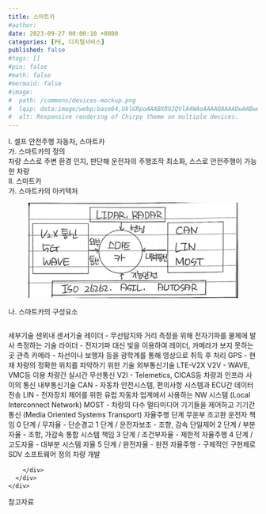 ```yaml
---
title: 스마트카
#author: 
date: 2023-09-27 00:00:10 +0800
categories: [PE, 디지털서비스]
published: false
#tags: []
#pin: false
#math: false
#mermaid: false
#image:
#  path: /commons/devices-mockup.png
#  lqip: data:image/webp;base64,UklGRpoAAABXRUJQVlA4WAoAAAAQAAAADwAABwAAQUxQSDIAAAARL0AmbZurmr57yyIiqE8oiG0bejIYEQTgqiDA9vqnsUSI6H+oAERp2HZ65qP/VIAWAFZQOCBCAAAA8AEAnQEqEAAIAAVAfCWkAALp8sF8rgRgAP7o9FDvMCkMde9PK7euH5M1m6VWoDXf2FkP3BqV0ZYbO6NA/VFIAAAA
#  alt: Responsive rendering of Chirpy theme on multiple devices.
---
```


<div class="post-wrap">
  <div class="para">
    <div class="para-title">
      I. 셀프 안전주행 자동차, 스마트카
    </div>
    <div class="para-cntnt">
      <div class="para">
        <div class="para-title">
          가. 스마트카의 정의
        </div>
        <div class="para-cntnt">
            차량 스스로 주변 환경 인지, 판단해 운전자의 주행조작 최소화, 스스로 안전주행이 가능한 차량
        </div>
      </div>
    </div>
  </div>
  
  <div class="para">
    <div class="para-title">
      II. 스마트카
    </div>
    <div class="para-cntnt">
      <div class="para">
        <div class="para-title">
          가. 스마트카의 아키텍처
        </div>
        <div class="para-cntnt">
          <figure class="post-figure">
            <img src="/assets/img/posts/스마트카.png" alt="스마트카">
<!--            <figcaption>Source: Unveiling the Metaverse: Exploring Emerging Trends, Multifaceted Perspectives, and Future Challenges</figcaption>-->
          </figure>
        </div>
      </div>
      <div class="para">
        <div class="para-title">
          나. 스마트카의 구성요소
        </div>
        <div class="para-cntnt">
          <table class="post-table">
          </table>
          세부기술 센외내
  센서기술   
    레이더 - 무선탐지와 거리 측정을 위해 전자기파를 물체에 발사 측정하는 기술 
    라이더 - 전자기파 대신 빛을 이용하여 레이더, 카메라가 보지 못하는 곳 관측 
    카메라 - 차선이나 보행자 등을 광학계를 통해 영상으로 취득 후 처리 
    GPS - 현재 차량의 정확한 위치를 파악하기 위한 기술 
  외부통신기술   
    LTE-V2X
    V2V - WAVE, VMC등 이용 차량간 실시간 무선통신 
    V2I - Telemetics, CICAS등 차량과 인프라 사이의 통신 
  내부통신기술   
    CAN - 자동차 안전시스템, 편의사항 시스템과 ECU간 데이터 전송 
    LIN - 전자장치 제어를 위한 유럽 자동차 업계에서 사용하는 NW 시스템 (Local Interconnect Network) 
    MOST - 차량의 다수 멀티미디어 기기들을 제어하고 기기간 통신 (Media Oriented Systems Transport)
자율주행 단계 무운부 조고완
  운전자 책임
    0 단계 / 무자율 - 단순경고
    1 단계 / 운전자보조 - 조향, 감속 단일제어
    2 단계 / 부분자율 - 조항, 가감속 통합
  시스템 책임
    3 단계 / 조건부자율 - 제한적 자율주행
    4 단계 / 고도자율 - 대부분 시스템 자율
    5 단계 / 완전자율 - 완전 자율주행
- 구체적인 구현체로 SDV 소프트웨어 정의 차량 개발

        </div>
      </div>
    </div>
  </div>

  <div class="refr-wrap">
    <div class="refr-title">
        참고자료
    </div>
    <ol class="refr-list">
    <!--    <li>(나현식, 최대선) <a target="_blank" href="https://scienceon.kisti.re.kr/commons/util/originalView.do?cn=JAKO202225948430499&oCn=JAKO202225948430499&dbt=JAKO&journal=NJOU00291864">메타버스 보안 위협 요소 및 대응 방안 검토</a></li>-->
    <!--    <li>(M. Uddin, S. Manickam, H. Ullah, M. Obaidat and A. Dandoush) <a target="_blank" href="https://ieeexplore.ieee.org/abstract/document/10138386">Unveiling the Metaverse: Exploring Emerging Trends, Multifaceted Perspectives, and Future Challenges</a></li>-->
    </ol>
  </div>
</div>
